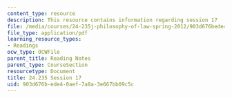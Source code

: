 ```yaml
---
content_type: resource
description: This resource contains information regarding session 17
file: /media/courses/24-235j-philosophy-of-law-spring-2012/903d676bede40aef7a8a3e667bb09c5c_MIT24_235JS12_Session17.pdf
file_type: application/pdf
learning_resource_types:
- Readings
ocw_type: OCWFile
parent_title: Reading Notes
parent_type: CourseSection
resourcetype: Document
title: 24.235 Session 17
uid: 903d676b-ede4-0aef-7a8a-3e667bb09c5c
---
```

